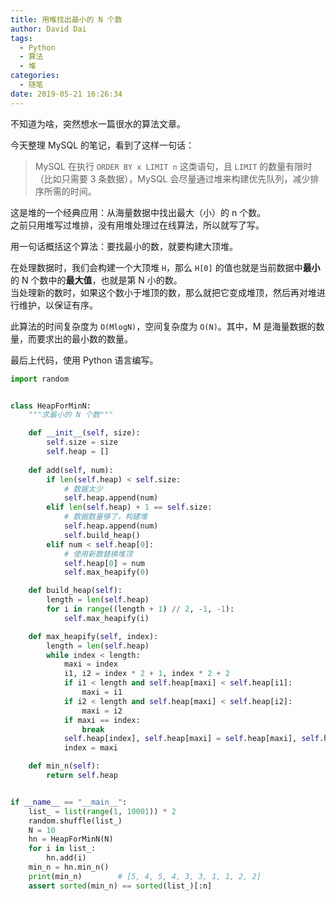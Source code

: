 ```yaml
---
title: 用堆找出最小的 N 个数
author: David Dai
tags:
  - Python
  - 算法
  - 堆
categories:
  - 随笔
date: 2019-05-21 16:26:34
---
```


不知道为啥，突然想水一篇很水的算法文章。

<!--more-->

今天整理 MySQL 的笔记，看到了这样一句话：
> MySQL 在执行 `ORDER BY x LIMIT n` 这类语句，且 `LIMIT` 的数量有限时（比如只需要 3 条数据），MySQL 会尽量通过堆来构建优先队列，减少排序所需的时间。

这是堆的一个经典应用：从海量数据中找出最大（小）的 n 个数。  
之前只用堆写过堆排，没有用堆处理过在线算法，所以就写了写。

用一句话概括这个算法：要找最小的数，就要构建大顶堆。

在处理数据时，我们会构建一个大顶堆 `H`，那么 `H[0]` 的值也就是当前数据中**最小**的 N 个数中的**最大值**，也就是第 N 小的数。  
当处理新的数时，如果这个数小于堆顶的数，那么就把它变成堆顶，然后再对堆进行维护，以保证有序。

此算法的时间复杂度为 `O(MlogN)`，空间复杂度为 `O(N)`。其中，M 是海量数据的数量，而要求出的最小数的数量。

最后上代码，使用 Python 语言编写。

```python
import random


class HeapForMinN:
    """求最小的 N 个数"""

    def __init__(self, size):
        self.size = size
        self.heap = []
    
    def add(self, num):
        if len(self.heap) < self.size:
            # 数据太少
            self.heap.append(num)
        elif len(self.heap) + 1 == self.size:
            # 数据数量够了，构建堆
            self.heap.append(num)
            self.build_heap()
        elif num < self.heap[0]:
            # 使用新数替换堆顶
            self.heap[0] = num
            self.max_heapify(0)

    def build_heap(self):
        length = len(self.heap)
        for i in range((length + 1) // 2, -1, -1):
            self.max_heapify(i)

    def max_heapify(self, index):
        length = len(self.heap)
        while index < length:
            maxi = index
            i1, i2 = index * 2 + 1, index * 2 + 2
            if i1 < length and self.heap[maxi] < self.heap[i1]:
                maxi = i1
            if i2 < length and self.heap[maxi] < self.heap[i2]:
                maxi = i2
            if maxi == index:
                break
            self.heap[index], self.heap[maxi] = self.heap[maxi], self.heap[index]
            index = maxi

    def min_n(self):
        return self.heap


if __name__ == "__main__":
    list_ = list(range(1, 10001)) * 2
    random.shuffle(list_)
    N = 10
    hn = HeapForMinN(N)
    for i in list_:
        hn.add(i)
    min_n = hn.min_n()
    print(min_n)        # [5, 4, 5, 4, 3, 3, 1, 1, 2, 2]
    assert sorted(min_n) == sorted(list_)[:n]
```
